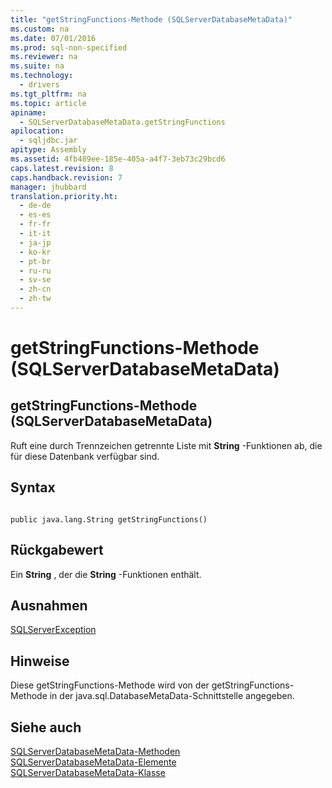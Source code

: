 ```yaml
---
title: "getStringFunctions-Methode (SQLServerDatabaseMetaData)"
ms.custom: na
ms.date: 07/01/2016
ms.prod: sql-non-specified
ms.reviewer: na
ms.suite: na
ms.technology: 
  - drivers
ms.tgt_pltfrm: na
ms.topic: article
apiname: 
  - SQLServerDatabaseMetaData.getStringFunctions
apilocation: 
  - sqljdbc.jar
apitype: Assembly
ms.assetid: 4fb489ee-185e-405a-a4f7-3eb73c29bcd6
caps.latest.revision: 8
caps.handback.revision: 7
manager: jhubbard
translation.priority.ht: 
  - de-de
  - es-es
  - fr-fr
  - it-it
  - ja-jp
  - ko-kr
  - pt-br
  - ru-ru
  - sv-se
  - zh-cn
  - zh-tw
---
```

# getStringFunctions-Methode (SQLServerDatabaseMetaData)
    
## getStringFunctions\-Methode \(SQLServerDatabaseMetaData\)  
 Ruft eine durch Trennzeichen getrennte Liste mit **String** \-Funktionen ab, die für diese Datenbank verfügbar sind.  
  
## Syntax  
  
```  
  
public java.lang.String getStringFunctions()  
```  
  
## Rückgabewert  
 Ein **String** , der die **String** \-Funktionen enthält.  
  
## Ausnahmen  
 [SQLServerException](../content/SQLServerException-Class.md)  
  
## Hinweise  
 Diese getStringFunctions\-Methode wird von der getStringFunctions\-Methode in der java.sql.DatabaseMetaData\-Schnittstelle angegeben.  
  
## Siehe auch  
 [SQLServerDatabaseMetaData-Methoden](../content/SQLServerDatabaseMetaData-Methods.md)   
 [SQLServerDatabaseMetaData-Elemente](../content/SQLServerDatabaseMetaData-Members.md)   
 [SQLServerDatabaseMetaData-Klasse](../content/SQLServerDatabaseMetaData-Class.md)  
  
  